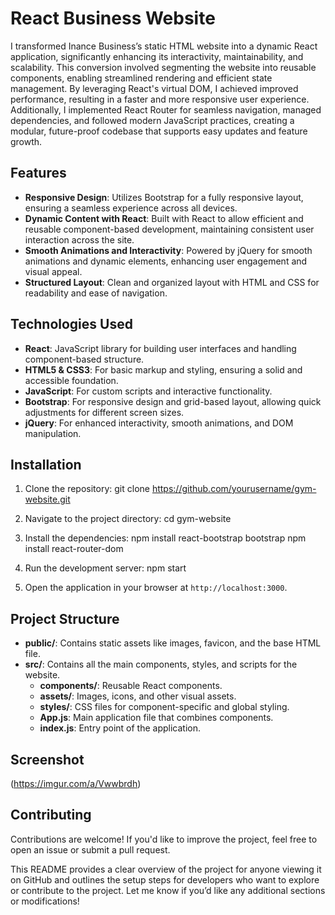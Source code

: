 # React Business Website

I transformed Inance Business’s static HTML website into a dynamic React application, significantly enhancing its interactivity, maintainability, and scalability. This conversion involved segmenting the website into reusable components, enabling streamlined rendering and efficient state management. By leveraging React's virtual DOM, I achieved improved performance, resulting in a faster and more responsive user experience. Additionally, I implemented React Router for seamless navigation, managed dependencies, and followed modern JavaScript practices, creating a modular, future-proof codebase that supports easy updates and feature growth.

## Features

- **Responsive Design**: Utilizes Bootstrap for a fully responsive layout, ensuring a seamless experience across all devices.
- **Dynamic Content with React**: Built with React to allow efficient and reusable component-based development, maintaining consistent user interaction across the site.
- **Smooth Animations and Interactivity**: Powered by jQuery for smooth animations and dynamic elements, enhancing user engagement and visual appeal.
- **Structured Layout**: Clean and organized layout with HTML and CSS for readability and ease of navigation.

## Technologies Used

- **React**: JavaScript library for building user interfaces and handling component-based structure.
- **HTML5 & CSS3**: For basic markup and styling, ensuring a solid and accessible foundation.
- **JavaScript**: For custom scripts and interactive functionality.
- **Bootstrap**: For responsive design and grid-based layout, allowing quick adjustments for different screen sizes.
- **jQuery**: For enhanced interactivity, smooth animations, and DOM manipulation.

## Installation

1. Clone the repository:
   git clone https://github.com/yourusername/gym-website.git

2. Navigate to the project directory:
   cd gym-website

3. Install the dependencies:
   npm install react-bootstrap bootstrap
   npm install react-router-dom

5. Run the development server:
   npm start

6. Open the application in your browser at `http://localhost:3000`.

## Project Structure

- **public/**: Contains static assets like images, favicon, and the base HTML file.
- **src/**: Contains all the main components, styles, and scripts for the website.
  - **components/**: Reusable React components.
  - **assets/**: Images, icons, and other visual assets.
  - **styles/**: CSS files for component-specific and global styling.
  - **App.js**: Main application file that combines components.
  - **index.js**: Entry point of the application.

## Screenshot

(https://imgur.com/a/Vwwbrdh)

## Contributing

Contributions are welcome! If you'd like to improve the project, feel free to open an issue or submit a pull request.

This README provides a clear overview of the project for anyone viewing it on GitHub and outlines the setup steps for developers who want to explore or contribute to the project. Let me know if you’d like any additional sections or modifications!
